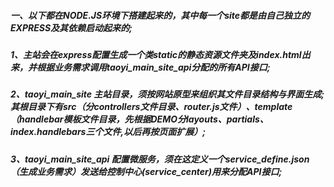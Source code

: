 
 ##### 一、以下都在NODE.JS环境下搭建起来的，其中每一个site都是由自己独立的EXPRESS及其依赖启动起来的;
 
 ##### 1、主站会在express配置生成一个类static的静态资源文件夹及index.html出来，并根据业务需求调用taoyi_main_site_api分配的所有API接口;
 
 ##### 2、taoyi_main_site 主站目录，须按网站原型来组织其文件目录结构与界面生成;其根目录下有src（分controllers文件目录、router.js文件）、template（handlebar模板文件目录，先根据DEMO分layouts、partials、index.handlebars三个文件,以后再按页面扩展）;
 
 ##### 3、taoyi_main_site_api 配置微服务，须在这定义一个service_define.json（生成业务需求）发送给控制中心(service_center)用来分配API接口;




